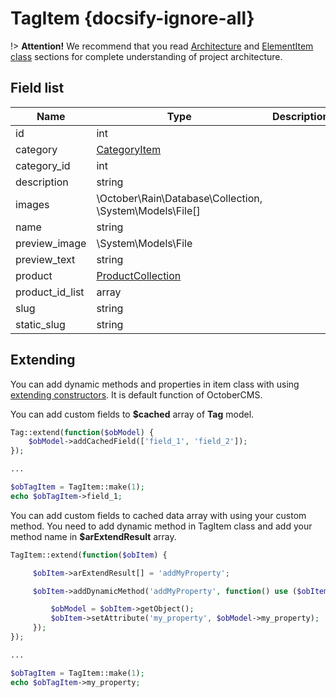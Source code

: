 # TagItem {docsify-ignore-all}

!> **Attention!**  We recommend that you read [Architecture](home.md#architecture) and [ElementItem class](item-class/item-class.md) sections for complete understanding of  project architecture.

## Field list

|  Name | Type | Description |
|-------|------|--------|
|id|int|
|category|[CategoryItem](category/item/item.md)|
|category_id|int|
|description|string|
|images|\October\Rain\Database\Collection, \System\Models\File[]|
|name|string|
|preview_image|\System\Models\File|
|preview_text|string|
|product|[ProductCollection](product/collection/collection.md)|
|product_id_list|array|
|slug|string|
|static_slug|string| 

## Extending

You can add dynamic methods and properties in item class with using [extending constructors](http://octobercms.com/docs/services/behaviors#constructor-extension).
It is default function of OctoberCMS.

You can add custom fields to **$cached** array of **Tag** model.
```php
Tag::extend(function($obModel) {
    $obModel->addCachedField(['field_1', 'field_2']);
});

...

$obTagItem = TagItem::make(1);
echo $obTagItem->field_1;
```

You can add custom fields to cached data array with using your custom method.
You need to add dynamic method in TagItem class and add your method name in **$arExtendResult** array.
```php
TagItem::extend(function($obItem) {

     $obItem->arExtendResult[] = 'addMyProperty';

     $obItem->addDynamicMethod('addMyProperty', function() use ($obItem) {

         $obModel = $obItem->getObject();
         $obItem->setAttribute('my_property', $obModel->my_property);
     });
});

...

$obTagItem = TagItem::make(1);
echo $obTagItem->my_property;
```